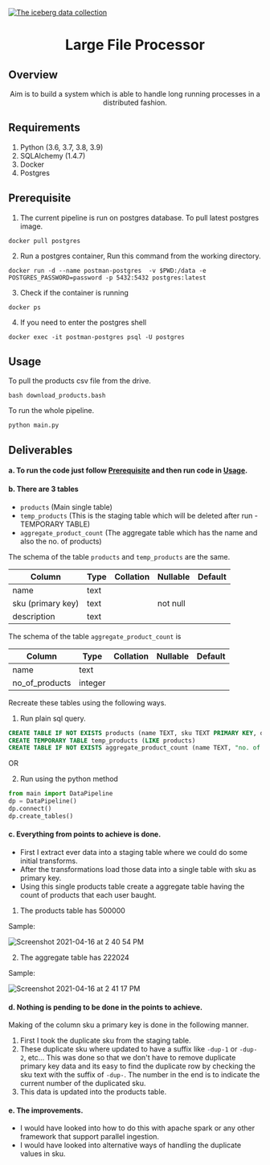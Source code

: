 [![The iceberg data collection](https://github.com/Joel-hanson/large-file-processor-postman/actions/workflows/test_pipeline.yml/badge.svg)](https://github.com/Joel-hanson/large-file-processor-postman/actions/workflows/test_pipeline.yml)

<h1 align="center">
  Large File Processor
</h1>

## Overview

<p align="center">
    Aim is to build a system which is able to handle long running processes in a distributed fashion.
</p>

## Requirements

1. Python (3.6, 3.7, 3.8, 3.9)
2. SQLAlchemy (1.4.7)
3. Docker
4. Postgres


## Prerequisite

1. The current pipeline is run on postgres database. To pull latest postgres image.

`docker pull postgres`

2. Run a postgres container, Run this command from the working directory.

`docker run -d --name postman-postgres  -v $PWD:/data -e POSTGRES_PASSWORD=password -p 5432:5432 postgres:latest`

3. Check if the container is running

`docker ps`

4. If you need to enter the postgres shell

`docker exec -it postman-postgres psql -U postgres`

## Usage

To pull the products csv file from the drive.

`bash download_products.bash`

To run the whole pipeline.

`python main.py`


## Deliverables

#### a. To run the code just follow [Prerequisite](#Prerequisite) and then run code in [Usage](#Usage).
#### b. There are 3 tables
- `products` (Main single table)
- `temp_products` (This is the staging table which will be deleted after run - TEMPORARY TABLE)
- `aggregate_product_count` (The aggregate table which has the name and also the no. of products)

The schema of the table `products` and `temp_products` are the same.

|   Column      | Type   | Collation   | Nullable   | Default  |
| ------------- | ------ | ----------- | ---------- | ---------|
| name          | text   |             |            |          |
| sku (primary key)           | text   |             | not null   |          | 
| description   | text   |             |            |          |

The schema of the table `aggregate_product_count` is 

|     Column     |  Type   | Collation | Nullable | Default |
|----------------|---------|-----------|----------|---------|
| name           | text    |           |          |         |
| no_of_products | integer |           |          |         |

Recreate these tables using the following ways.

1. Run plain sql query.

```sql
CREATE TABLE IF NOT EXISTS products (name TEXT, sku TEXT PRIMARY KEY, description TEXT)
CREATE TEMPORARY TABLE temp_products (LIKE products)
CREATE TABLE IF NOT EXISTS aggregate_product_count (name TEXT, "no. of products" INTEGER)
```
OR

2. Run using the python method

```python
from main import DataPipeline
dp = DataPipeline()
dp.connect()
dp.create_tables()
```

#### c. Everything from points to achieve is done.

- First I extract ever data into a staging table where we could do some initial transforms.
- After the transformations load those data into a single table with sku as primary key.
- Using this single products table create a aggregate table having the count of products that each user baught.

1. The products table has 500000

Sample:

![Screenshot 2021-04-16 at 2 40 54 PM](https://user-images.githubusercontent.com/17215044/115135698-f9d40800-a037-11eb-9cb5-17428dcd1a0c.png)

2. The aggregate table has 222024

Sample:

![Screenshot 2021-04-16 at 2 41 17 PM](https://user-images.githubusercontent.com/17215044/115135691-ec1e8280-a037-11eb-8129-bebe2064c027.png)

#### d. Nothing is pending to be done in the points to achieve.

Making of the column sku a primary key is done in the following manner.

1. First I took the duplicate sku from the staging table.
2. These duplicate sku where updated to have a suffix like `-dup-1` or `-dup-2`, etc... This was done so that we don't have to remove duplicate primary key data and its easy to find the duplicate row by checking the sku text with the suffix of `-dup-`. The number in the end is to indicate the current number of the duplicated sku.
3. This data is updated into the products table.

#### e. The improvements.

- I would have looked into how to do this with apache spark or any other framework that support parallel ingestion.
- I would have looked into alternative ways of handling the duplicate values in sku.
